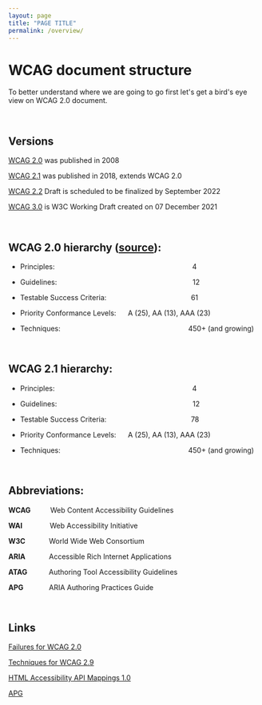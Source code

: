 ```yaml
---
layout: page
title: "PAGE TITLE"
permalink: /overview/
---
```

<link rel="stylesheet" href="/assets/css/style.css?v=07f9abc06ad55cffb2433692575c223659db012e" media="screen"><link rel="stylesheet" href="/css/style.css">
   
<div class="shell" markdown="1">

# WCAG document structure

To better understand where we are going to go first let's  get a bird's eye view on WCAG 2.0 document.

&nbsp; 

## Versions

[WCAG 2.0](https://www.w3.org/TR/WCAG20/) was published in 2008

[WCAG 2.1](https://www.w3.org/TR/WCAG21/) was published in 2018, extends WCAG 2.0

[WCAG 2.2](https://www.w3.org/TR/WCAG22/) Draft is scheduled to be finalized by September 2022

[WCAG 3.0](https://www.w3.org/TR/wcag-3.0/) is W3C Working Draft created on 07 December 2021

&nbsp; 

## WCAG 2.0 hierarchy ([source](https://www.audioeye.com/post/web-content-accessibility-guidelines/)):

* Principles: &nbsp; &nbsp; &nbsp; &nbsp; &nbsp; &nbsp; &nbsp; &nbsp; &nbsp; &nbsp; &nbsp; &nbsp; &nbsp; &nbsp; &nbsp; &nbsp; &nbsp; &nbsp; &nbsp; &nbsp; &nbsp; &nbsp; &nbsp; &nbsp; &nbsp; &nbsp; &nbsp; &nbsp;&nbsp; &nbsp; &nbsp; &nbsp; &nbsp; &nbsp; &nbsp; 4
  
* Guidelines: &nbsp; &nbsp; &nbsp; &nbsp; &nbsp; &nbsp; &nbsp; &nbsp; &nbsp; &nbsp; &nbsp; &nbsp; &nbsp; &nbsp; &nbsp; &nbsp; &nbsp; &nbsp; &nbsp; &nbsp; &nbsp; &nbsp; &nbsp; &nbsp; &nbsp; &nbsp; &nbsp; &nbsp; &nbsp; &nbsp; &nbsp; &nbsp; &nbsp; &nbsp; 12
  
* Testable Success Criteria:&nbsp; &nbsp; &nbsp; &nbsp; &nbsp; &nbsp; &nbsp; &nbsp; &nbsp; &nbsp;&nbsp;&nbsp;&nbsp;&nbsp;&nbsp;&nbsp;&nbsp;&nbsp;&nbsp;&nbsp;&nbsp;&nbsp;&nbsp;&nbsp;&nbsp;&nbsp;&nbsp;&nbsp;&nbsp;&nbsp;&nbsp;&nbsp;&nbsp;&nbsp;61
  
* Priority Conformance Levels:&nbsp; &nbsp; &nbsp; A (25), AA (13), AAA (23)
  
* Techniques: &nbsp; &nbsp; &nbsp; &nbsp; &nbsp; &nbsp; &nbsp; &nbsp; &nbsp; &nbsp; &nbsp; &nbsp; &nbsp; &nbsp; &nbsp; &nbsp; &nbsp; &nbsp; &nbsp; &nbsp; &nbsp; &nbsp; &nbsp; &nbsp; &nbsp; &nbsp; &nbsp; &nbsp; &nbsp; &nbsp; &nbsp; &nbsp; 450+ (and growing)
  
&nbsp; 

## WCAG 2.1 hierarchy:

* Principles: &nbsp; &nbsp; &nbsp; &nbsp; &nbsp; &nbsp; &nbsp; &nbsp; &nbsp; &nbsp; &nbsp; &nbsp; &nbsp; &nbsp; &nbsp; &nbsp; &nbsp; &nbsp; &nbsp; &nbsp; &nbsp; &nbsp; &nbsp; &nbsp; &nbsp; &nbsp; &nbsp; &nbsp;&nbsp; &nbsp; &nbsp; &nbsp; &nbsp; &nbsp; &nbsp; 4
  
* Guidelines: &nbsp; &nbsp; &nbsp; &nbsp; &nbsp; &nbsp; &nbsp; &nbsp; &nbsp; &nbsp; &nbsp; &nbsp; &nbsp; &nbsp; &nbsp; &nbsp; &nbsp; &nbsp; &nbsp; &nbsp; &nbsp; &nbsp; &nbsp; &nbsp; &nbsp; &nbsp; &nbsp; &nbsp; &nbsp; &nbsp; &nbsp; &nbsp; &nbsp; &nbsp; 12
  
* Testable Success Criteria:&nbsp; &nbsp; &nbsp; &nbsp; &nbsp; &nbsp; &nbsp; &nbsp; &nbsp;&nbsp;&nbsp;&nbsp;&nbsp;&nbsp;&nbsp;&nbsp;&nbsp;&nbsp;&nbsp;&nbsp;&nbsp;&nbsp;&nbsp;&nbsp;&nbsp;&nbsp;&nbsp;&nbsp;&nbsp;&nbsp;&nbsp;&nbsp;&nbsp;&nbsp; 78
  
* Priority Conformance Levels:&nbsp; &nbsp; &nbsp; A (25), AA (13), AAA (23)
  
* Techniques: &nbsp; &nbsp; &nbsp; &nbsp; &nbsp; &nbsp; &nbsp; &nbsp; &nbsp; &nbsp; &nbsp; &nbsp; &nbsp; &nbsp; &nbsp; &nbsp; &nbsp; &nbsp; &nbsp; &nbsp; &nbsp; &nbsp; &nbsp; &nbsp; &nbsp; &nbsp; &nbsp; &nbsp; &nbsp; &nbsp; &nbsp; &nbsp; 450+ (and growing)
  
&nbsp; 

## Abbreviations:

**WCAG** &nbsp; &nbsp; &nbsp;&nbsp;&nbsp;&nbsp;&nbsp;Web Content Accessibility Guidelines

**WAI**&nbsp; &nbsp; &nbsp; &nbsp; &nbsp; &nbsp; &nbsp; Web Accessibility Initiative

**W3C**&nbsp; &nbsp; &nbsp; &nbsp; &nbsp; &nbsp; World Wide Web Consortium

**ARIA** &nbsp; &nbsp; &nbsp; &nbsp; &nbsp; &nbsp;Accessible Rich Internet Applications

**ATAG** &nbsp; &nbsp; &nbsp; &nbsp; &nbsp;&nbsp;Authoring Tool Accessibility Guidelines

**APG**&nbsp; &nbsp; &nbsp; &nbsp; &nbsp; &nbsp;&nbsp; ARIA Authoring Practices Guide

&nbsp; 

## Links

[Failures for WCAG 2.0](https://www.w3.org/TR/WCAG20-TECHS/failures)

[Techniques for WCAG 2.9](https://www.w3.org/TR/WCAG20-TECHS/)

[HTML Accessibility API Mappings 1.0](https://www.w3.org/TR/html-aam-1.0/#accessible-name-and-description-computation)

[APG](https://www.w3.org/WAI/ARIA/apg/practices/landmark-regions/)

</div>
